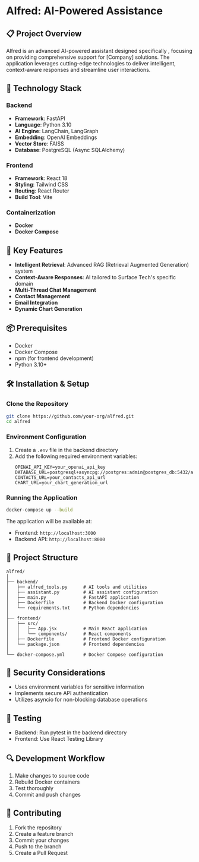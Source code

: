 # Alfred: AI-Powered Assistance 

## 📋 Project Overview

Alfred is an advanced AI-powered assistant designed specifically , focusing on providing comprehensive support for [Company] solutions. The application leverages cutting-edge technologies to deliver intelligent, context-aware responses and streamline user interactions.

## 🚀 Technology Stack

### Backend
- **Framework**: FastAPI
- **Language**: Python 3.10
- **AI Engine**: LangChain, LangGraph
- **Embedding**: OpenAI Embeddings
- **Vector Store**: FAISS
- **Database**: PostgreSQL (Async SQLAlchemy)

### Frontend
- **Framework**: React 18
- **Styling**: Tailwind CSS
- **Routing**: React Router
- **Build Tool**: Vite

### Containerization
- **Docker**
- **Docker Compose**

## 🔧 Key Features

- **Intelligent Retrieval**: Advanced RAG (Retrieval Augmented Generation) system
- **Context-Aware Responses**: AI tailored to Surface Tech's specific domain
- **Multi-Thread Chat Management**
- **Contact Management**
- **Email Integration**
- **Dynamic Chart Generation**

## 📦 Prerequisites

- Docker
- Docker Compose
- npm (for frontend development)
- Python 3.10+

## 🛠️ Installation & Setup

### Clone the Repository
```bash
git clone https://github.com/your-org/alfred.git
cd alfred
```

### Environment Configuration
1. Create a `.env` file in the backend directory
2. Add the following required environment variables:
   ```
   OPENAI_API_KEY=your_openai_api_key
   DATABASE_URL=postgresql+asyncpg://postgres:admin@postgres_db:5432/alfred
   CONTACTS_URL=your_contacts_api_url
   CHART_URL=your_chart_generation_url
   ```

### Running the Application
```bash
docker-compose up --build
```

The application will be available at:
- Frontend: `http://localhost:3000`
- Backend API: `http://localhost:8000`

## 📂 Project Structure
```
alfred/
│
├── backend/
│   ├── alfred_tools.py      # AI tools and utilities
│   ├── assistant.py         # AI assistant configuration
│   ├── main.py              # FastAPI application
│   ├── Dockerfile           # Backend Docker configuration
│   └── requirements.txt     # Python dependencies
│
├── frontend/
│   ├── src/
│   │   ├── App.jsx          # Main React application
│   │   └── components/      # React components
│   ├── Dockerfile           # Frontend Docker configuration
│   └── package.json         # Frontend dependencies
│
└── docker-compose.yml       # Docker Compose configuration
```

## 🔐 Security Considerations
- Uses environment variables for sensitive information
- Implements secure API authentication
- Utilizes asyncio for non-blocking database operations

## 🧪 Testing
- Backend: Run pytest in the backend directory
- Frontend: Use React Testing Library

## 🔍 Development Workflow
1. Make changes to source code
2. Rebuild Docker containers
3. Test thoroughly
4. Commit and push changes

## 🤝 Contributing
1. Fork the repository
2. Create a feature branch
3. Commit your changes
4. Push to the branch
5. Create a Pull Request

